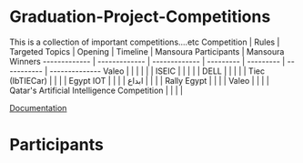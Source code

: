 # Graduation-Project-Competitions
This is a collection of important competitions....etc
Competition  |  Rules | Targeted Topics | Opening  | Timeline | Mansoura Participants | Mansoura Winners
------------- | ------------- | ------------- | --------- | --------- | ----------- | --------------
Valeo  |  |   |       |      |    |
ISEIC  |  |   |        |      |
DELL  |  |   |       |  |
Tiec (IbTIECar)  |  |   |       |
Egypt IOT  |  |   |       |
ابداع  |  |   |       |
Rally Egypt  |  |   |       |
Valeo  |  |   |       |
Qatar's Artificial Intelligence Competition |  |   |       |


[Documentation](https://docs.google.com/document/d/1v2MFjTeXVsTtnqSkYqkgJU2x7aWQv7Lbx6X5hqaN8as/edit#heading=h.b43fglan7o89)

# Participants

